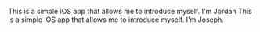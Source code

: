 This is a simple iOS app that allows me to introduce myself. I'm Jordan
This is a simple iOS app that allows me to introduce myself. I'm Joseph.
